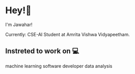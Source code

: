 # Hey!👋

I'm Jawahar!

Currently: CSE-AI Student at Amrita Vishwa Vidyapeetham.

## Instreted to work on 💻 

machine learning 
software developer
data analysis

